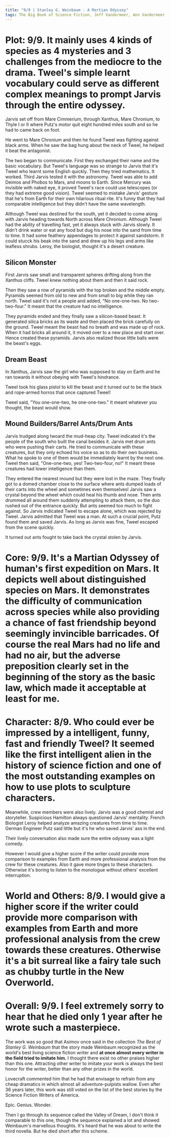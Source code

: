 ```yaml
---
title: "9/9 | Stanley G. Weinbaum - A Martian Odyssey"
tags: The Big Book of Science Fiction, Jeff Vandermeer, Ann Vandermeer, short story, novelette, science fiction, 1902-1935, 1934
---
```


# Plot: 9/9. It mainly uses 4 kinds of species as 4 mysteries and 3 challenges from the mediocre to the drama. Tweel's simple learnt vocabulary could serve as different complex meanings to prompt  Jarvis through the entire odyssey.
Jarvis set off from Mare Cimmerium, through Xanthus, Mare Chronium, to Thyle I or II where Putz's motor quit eight hundred miles south and so he had to came back on foot.

He went to Mare Chronium and then he found Tweel was fighting against black arms. When he saw the bag hung about the neck of Tweel, he helped it beat the antagonist. 

The two began to communicate. First they exchanged their name and the basic vocabulary. But Tweel's language was so strange to Jarvis that it's Tweel who learnt some English quickly. Then they tried mathematics. It worked. Third Jarvis tested it with the astronomy. Tweel was able to add Deimos and Phobos to Mars, and moons to Earth. Since Mercury was invisible with naked eye, it proved Tweel's race could use telescopes (or they had extreme good vision). Tweel seemed to mistake Jarvis' gesture that he's from Earth for their own hilarious ritual rite. It's funny that they had comparable intelligence but they didn't have the same wavelength.

Although Tweel was destined for the south, yet it decided to come along with Jarvis heading towards North across Mare Chronium. Although Tweel had the ability of travelling fast, yet it always stuck with Jarvis slowly. It didn't drink water or eat any food but dug his nose into the sand from time to time. It had some feathery appendages to protect it against sandstorm. It could stucck his beak into the sand and drew up his legs and arms like leafless shrubs. Leroy, the biologist, thought it's a desert creature. 

## Silicon Monster
First Jarvis saw small and transparent spheres drifting along from the Xanthus cliffs. Tweel knew nothing about them and then it said rock.

Then they saw a row of pyramids with the top broken and the middle empty. Pyramids seemed from old to new and from small to big while they ran north. Tweel said it's not a people and added, "No one-one-two. No two-two-four." It meant that the creature had no intelligence.

They pyramids ended and they finally saw a silicon-based beast. It generated silica bricks as its waste and then placed the brick carefully on the ground. Tweel meant the beast had no breath and was made up of rock. When it had bricks all around it, it moved over to a new place and start over. Hence created these pyramids. Jarvis also realized those little balls were the beast's eggs.


## Dream Beast
In Xanthus, Jarvis saw the girl who was supposed to stay on Earth and he ran towards it without obeying with Tweel's hindrance.

Tweel took his glass pistol to kill the beast and it turned out to be the black and rope-armed horros that once captured Tweel!

Tweel said, "You one-one-two, he one-one-two." It meant whatever you thought, the beast would show. 

## Mound Builders/Barrel Ants/Drum Ants
Jarvis trudged along twoard the mud-heap city. Tweel indicated it's the people of the south who built the canal besides it. Jarvis met drum ants who were pushing their carts. He tried to communicate with these creatures, but they only echoed his voice so as to do their own business. What he spoke to one of them would be immediately learnt by the next one. Tweel then said, "One-one-two, yes! Two-two-four, no!" It meant these creatures had lower intelligence than them.

They entered the nearest mound but they were lost in the maze. They finally got to a domed chamber close to the surface where ants dumped loads of their carts into the wheel and sometimes even themselves! Jarvis saw a crystal beyond the wheel which could heal his thumb and nose. Then ants drummed all around them suddenly attempting to attack them, so the duo rushed out of the entrance quickly. But ants seemed too much to fight against. So Jarvis indicated Tweel to escape alone, which was rejected by Tweel. Jarvis admitted that Tweel was a man. At such a crucial point, Putz found them and saved Jarvis. As long as Jarvis was fine, Tweel escaped from the scene quickly. 

It turned out ants fought to take back the crystal stolen by Jarvis.

# Core: 9/9. It's a Martian Odyssey of human's first expedition on Mars. It depicts well about distinguished species on Mars. It demonstrates the difficulty of communication across species while also providing a chance of fast friendship beyond seemingly invincible barricades. Of course the real Mars had no life and had no air, but the adverse preposition clearly set in the beginning of the story as the basic law, which made it acceptable at least for me.



# Character: 8/9. Who could ever be impressed by a intelligent, funny, fast and friendly Tweel? It seemed like the first intelligent alien in the history of science fiction and one of the most outstanding examples on how to use plots to sculpture characters.
Meanwhile, crew members were also lively. Jarvis was a good chemist and storyteller. Suspicious Hamilton always questioned Jarvis' mentality. French Biologist Leroy helped analyze amazing creatures from time to time. German Engineer Putz said little but it's he who saved Jarvis' ass in the end. 

Their lively conversation also made sure the entire odyssey was a light comedy. 

However I would give a higher score if the writer could provide more comparison to examples from Earth and more professional analysis from the crew for these creatures. Also it gave more tinges to these characters. Otherwise it's boring to listen to the monologue without others' excellent interruption.

# World and Others: 8/9. I would give a higher score if the writer could provide more comparison with examples from Earth and more professional analysis from the crew towards these creatures. Otherwise it's a bit surreal like a fairy tale such as chubby turtle in the New Overworld.



# Overall: 9/9. I feel extremely sorry to hear that he died only 1 year after he wrote such a masterpiece.
The work was so good that Asimov once said in the collection *The Best of Stanley G. Weinbaum* that the story made Weinbaum recognized as the world's best living science fiction writer and **at once almost every writer in the field tried to imitate him.** I thought there exist no other praises higher than this one. Attracting other writer to imitate your work is always the best honor for the writer, better than any other prizes in the world.

Lovecraft commented him that he had that envisage to refrain from any cheap dramatics in which almost all adventure-pulpists wallow. Even after 36 years later, this work was still voted on the list of the best stories by the Science Fiction Writers of America.

Epic. Genius. Wonder.

Then I go through its sequence called the Valley of Dream, I don't think it comparable to this one, though the sequence explained a lot and showed Weinbaum's marvellous thoughts. It's heard that he was about to write the third novella. But he died short after this scheme.
